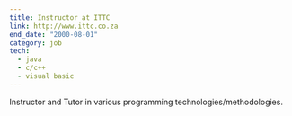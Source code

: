 ```yaml
---
title: Instructor at ITTC
link: http://www.ittc.co.za
end_date: "2000-08-01"
category: job
tech: 
  - java
  - c/c++
  - visual basic
---
```

Instructor and Tutor in various programming technologies/methodologies. 
